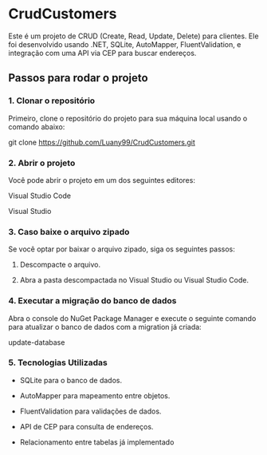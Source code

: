 # CrudCustomers

Este é um projeto de CRUD (Create, Read, Update, Delete) para clientes. Ele foi desenvolvido usando .NET, SQLite, AutoMapper, FluentValidation, e integração com uma API via CEP para buscar endereços.

## Passos para rodar o projeto

### 1. Clonar o repositório

Primeiro, clone o repositório do projeto para sua máquina local usando o comando abaixo:

git clone https://github.com/Luany99/CrudCustomers.git

### 2. Abrir o projeto

Você pode abrir o projeto em um dos seguintes editores:

Visual Studio Code

Visual Studio

### 3. Caso baixe o arquivo zipado

Se você optar por baixar o arquivo zipado, siga os seguintes passos:

1. Descompacte o arquivo.

2. Abra a pasta descompactada no Visual Studio ou Visual Studio Code.

### 4. Executar a migração do banco de dados

Abra o console do NuGet Package Manager e execute o seguinte comando para atualizar o banco de dados com a migration já criada:

update-database

### 5. Tecnologias Utilizadas

* SQLite para o banco de dados.

* AutoMapper para mapeamento entre objetos.

* FluentValidation para validações de dados.

* API de CEP para consulta de endereços.

* Relacionamento entre tabelas já implementado
